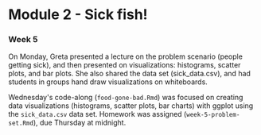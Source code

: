 # Module 2 - Sick fish!

### Week 5

On Monday, Greta presented a lecture on the problem scenario (people getting sick), and then presented on visualizations: histograms, scatter plots, and bar plots. She also shared the data set (sick_data.csv), and had students in groups hand draw visualizations on whiteboards.

Wednesday's code-along (`food-gone-bad.Rmd`) was focused on creating data visualizations (histograms, scatter plots, bar charts) with ggplot using the `sick_data.csv` data set. Homework was assigned (`week-5-problem-set.Rmd`), due Thursday at midnight.


